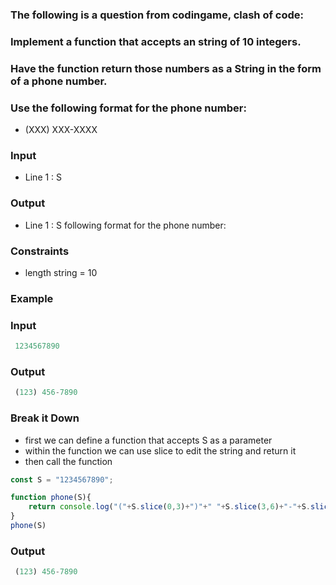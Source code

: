 [category]: <> (Coding)
[date]: <> (2023/04/19)
[title]: <> (Codingame Question 25)

### The following is a question from codingame, clash of code:

### Implement a function that accepts an string of 10 integers.

### Have the function return those numbers as a String in the form of a phone number.

### Use the following format for the phone number:
- (XXX) XXX-XXXX

### Input
- Line 1 : S

### Output
- Line 1 : S following format for the phone number:

### Constraints
- length string = 10

### Example

### Input
```javascript
 1234567890
 ```
### Output
```javascript
 (123) 456-7890
 ```

### Break it Down
- first we can define a function that accepts S as a parameter
- within the function we can use slice to edit the string and return it
- then call the function

```javascript
const S = "1234567890";

function phone(S){
    return console.log("("+S.slice(0,3)+")"+" "+S.slice(3,6)+"-"+S.slice(6,10))
}
phone(S)
```
### Output
```javascript
 (123) 456-7890
 ```